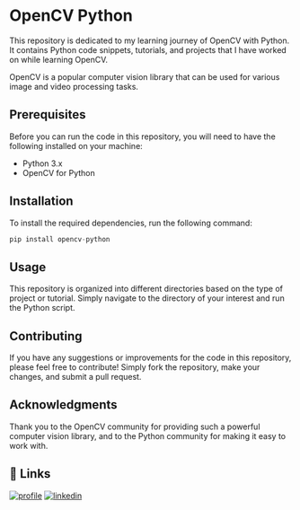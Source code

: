 # OpenCV Python

This repository is dedicated to my learning journey of OpenCV with Python. It contains Python code snippets, tutorials, and projects that I have worked on while learning OpenCV.

OpenCV is a popular computer vision library that can be used for various image and video processing tasks.

## Prerequisites

Before you can run the code in this repository, you will need to have the following installed on your machine:

- Python 3.x
- OpenCV for Python

## Installation

To install the required dependencies, run the following command:


```js
pip install opencv-python

```

## Usage

This repository is organized into different directories based on the type of project or tutorial. Simply navigate to the directory of your interest and run the Python script.

## Contributing

If you have any suggestions or improvements for the code in this repository, please feel free to contribute! Simply fork the repository, make your changes, and submit a pull request.


## Acknowledgments

Thank you to the OpenCV community for providing such a powerful computer vision library, and to the Python community for making it easy to work with.


## 🔗 Links
[![profile](https://img.shields.io/badge/my_portfolio-000?style=for-the-badge&logo=ko-fi&logoColor=white)](https://github.com/ArvindChauhan1)
[![linkedin](https://img.shields.io/badge/linkedin-0A66C2?style=for-the-badge&logo=linkedin&logoColor=white)](https://www.linkedin.com/in/arvindchauhan1//)
